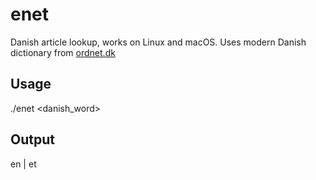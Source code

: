 # enet
Danish article lookup, works on Linux and macOS. Uses modern Danish dictionary from [ordnet.dk](http://ordnet.dk/ddo)
## Usage
./enet <danish_word>
## Output 
en | et
